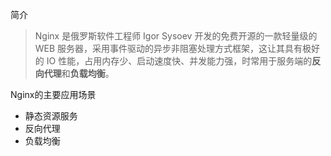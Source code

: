 简介

> Nginx 是俄罗斯软件工程师 Igor Sysoev 开发的免费开源的一款轻量级的 WEB 服务器，采用事件驱动的异步非阻塞处理方式框架，这让其具有极好的 IO 性能，占用内存少、启动速度快、并发能力强，时常用于服务端的**反向代理**和**负载均衡**。



Nginx的主要应用场景



- 静态资源服务
- 反向代理
- 负载均衡


